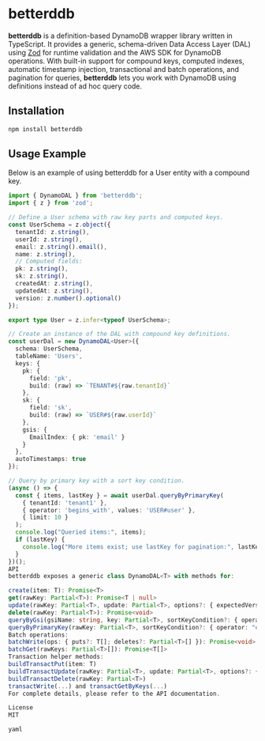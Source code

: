 # betterddb

**betterddb** is a definition-based DynamoDB wrapper library written in TypeScript. It provides a generic, schema-driven Data Access Layer (DAL) using [Zod](https://github.com/colinhacks/zod) for runtime validation and the AWS SDK for DynamoDB operations. With built-in support for compound keys, computed indexes, automatic timestamp injection, transactional and batch operations, and pagination for queries, **betterddb** lets you work with DynamoDB using definitions instead of ad hoc query code.

## Installation

```bash
npm install betterddb
```

## Usage Example
Below is an example of using betterddb for a User entity with a compound key.

```ts
import { DynamoDAL } from 'betterddb';
import { z } from 'zod';

// Define a User schema with raw key parts and computed keys.
const UserSchema = z.object({
  tenantId: z.string(),
  userId: z.string(),
  email: z.string().email(),
  name: z.string(),
  // Computed fields:
  pk: z.string(),
  sk: z.string(),
  createdAt: z.string(),
  updatedAt: z.string(),
  version: z.number().optional()
});

export type User = z.infer<typeof UserSchema>;

// Create an instance of the DAL with compound key definitions.
const userDal = new DynamoDAL<User>({
  schema: UserSchema,
  tableName: 'Users',
  keys: {
    pk: {
      field: 'pk',
      build: (raw) => `TENANT#${raw.tenantId}`
    },
    sk: {
      field: 'sk',
      build: (raw) => `USER#${raw.userId}`
    },
    gsis: {
      EmailIndex: { pk: 'email' }
    }
  },
  autoTimestamps: true
});

// Query by primary key with a sort key condition.
(async () => {
  const { items, lastKey } = await userDal.queryByPrimaryKey(
    { tenantId: 'tenant1' },
    { operator: 'begins_with', values: 'USER#user' },
    { limit: 10 }
  );
  console.log("Queried items:", items);
  if (lastKey) {
    console.log("More items exist; use lastKey for pagination:", lastKey);
  }
})();
API
betterddb exposes a generic class DynamoDAL<T> with methods for:

create(item: T): Promise<T>
get(rawKey: Partial<T>): Promise<T | null>
update(rawKey: Partial<T>, update: Partial<T>, options?: { expectedVersion?: number }): Promise<T>
delete(rawKey: Partial<T>): Promise<void>
queryByGsi(gsiName: string, key: Partial<T>, sortKeyCondition?: { operator: "eq" | "begins_with" | "between"; values: any | [any, any] }): Promise<T[]>
queryByPrimaryKey(rawKey: Partial<T>, sortKeyCondition?: { operator: "eq" | "begins_with" | "between"; values: any | [any, any] }, options?: { limit?: number; lastKey?: Record<string, any> }): Promise<{ items: T[]; lastKey?: Record<string, any> }>
Batch operations:
batchWrite(ops: { puts?: T[]; deletes?: Partial<T>[] }): Promise<void>
batchGet(rawKeys: Partial<T>[]): Promise<T[]>
Transaction helper methods:
buildTransactPut(item: T)
buildTransactUpdate(rawKey: Partial<T>, update: Partial<T>, options?: { expectedVersion?: number })
buildTransactDelete(rawKey: Partial<T>)
transactWrite(...) and transactGetByKeys(...)
For complete details, please refer to the API documentation.

License
MIT

yaml


